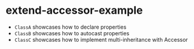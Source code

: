 # extend-accessor-example

- `ClassA` showcases how to declare properties
- `ClassB` showcases how to autocast properties
- `ClassC` showcases how to implement multi-inheritance with Accessor
